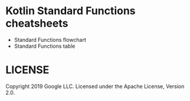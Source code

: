 # Kotlin Standard Functions cheatsheets

* Standard Functions flowchart
* Standard Functions table

# LICENSE
Copyright 2019 Google LLC. Licensed under the Apache License, Version 2.0.
